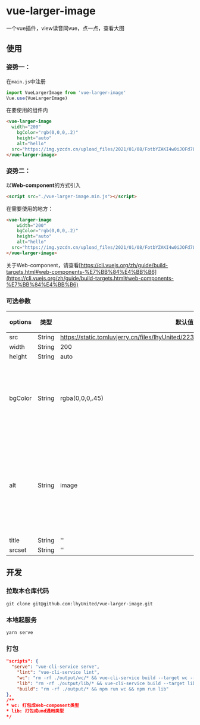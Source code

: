 # vue-larger-image
一个vue插件，view读音同vue，点一点，查看大图
  

## 使用
### 姿势一：

在`main.js`中注册
```js
import VueLargerImage from 'vue-larger-image'
Vue.use(VueLargerImage)
```

在要使用的组件内

```html
<vue-larger-image
  width="200"
	bgColor="rgb(0,0,0,.2)"
	height="auto"
	alt="hello"
  src="https://img.yzcdn.cn/upload_files/2021/01/08/FotbYZAKI4w0iJOFd7LXGV6HLxJW.png">
</vue-larger-image>
```

### 姿势二：
以**Web-component**的方式引入
```html
<script src="./vue-larger-image.min.js"></script>
```
在需要使用的地方：
```html
<vue-larger-image
	width="200"
	bgColor="rgb(0,0,0,.2)"
	height="auto"
	alt="hello"
  src="https://img.yzcdn.cn/upload_files/2021/01/08/FotbYZAKI4w0iJOFd7LXGV6HLxJW.png">
</vue-larger-image>
```

关于Web-component，请查看[https://cli.vuejs.org/zh/guide/build-targets.html#web-components-%E7%BB%84%E4%BB%B6](https://cli.vuejs.org/zh/guide/build-targets.html#web-components-%E7%BB%84%E4%BB%B6)

### 可选参数
| options | 类型 | 默认值 | 说明|
|--|--|--|--|
| src | String | https://static.tomluvjerry.cn/files/lhyUnited/2236da75b7fba3b3ff6380242166e9b3.jpg |
| width | String | 200 |
| height | String | auto |
|bgColor|String|rgba(0,0,0,.45)|遮罩层的背景颜色 |
| alt | String | image |图片加载出错显示的文字|
| title | String |''|
|srcset| String | '' |

## 开发
### 拉取本仓库代码
```shell
git clone git@github.com:lhyUnited/vue-larger-image.git
```

### 本地起服务
```shell
yarn serve
```

### 打包
```json
"scripts": {
  "serve": "vue-cli-service serve",
	"lint": "vue-cli-service lint",
	"wc": "rm -rf ./output/wc/* && vue-cli-service build --target wc --name vue-larger-image --dest output/wc VueLargerImage/src/index.vue",
	"lib": "rm -rf ./output/lib/* && vue-cli-service build --target lib --name vue-larger-image --dest output/lib ./VueLargerImage/index.js",
	"build": "rm -rf ./output/* && npm run wc && npm run lib"
},
/** 
* wc: 打包成Web-component类型
* lib: 打包成umd通用类型
*/
```
